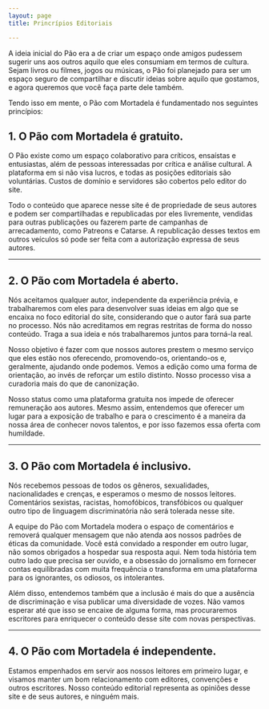 ```yaml
---
layout: page
title: Princrípios Editoriais

---
```

A ideia inicial do Pão era a de criar um espaço onde amigos pudessem sugerir uns aos outros aquilo que eles consumiam em termos de cultura. Sejam livros ou filmes, jogos ou músicas, o Pão foi planejado para ser um espaço seguro de compartilhar e discutir ideias sobre aquilo que gostamos, e agora queremos que você faça parte dele também.

Tendo isso em mente, o Pão com Mortadela é fundamentado nos seguintes princípios:

## 1. O Pão com Mortadela é gratuito.

O Pão existe como um espaço colaborativo para críticos, ensaístas e entusiastas, além de pessoas interessadas por crítica e análise cultural. A plataforma em si não visa lucros, e todas as posições editoriais são voluntárias. Custos de domínio e servidores são cobertos pelo editor do site.

Todo o conteúdo que aparece nesse site é de propriedade de seus autores e podem ser compartilhadas e republicadas por eles livremente, vendidas para outras publicações ou fazerem parte de campanhas de arrecadamento, como Patreons e Catarse. A republicação desses textos em outros veículos só pode ser feita com a autorização expressa de seus autores.

***

## 2. O Pão com Mortadela é aberto.

Nós aceitamos qualquer autor, independente da experiência prévia, e trabalharemos com eles para desenvolver suas ideias em algo que se encaixa no foco editorial do site, considerando que o autor fará sua parte no processo. Nós não acreditamos em regras restritas de forma do nosso conteúdo. Traga a sua ideia e nós trabalharemos juntos para torná-la real.

Nosso objetivo é fazer com que nossos autores prestem o mesmo serviço que eles estão nos oferecendo, promovendo-os, orientando-os e, geralmente, ajudando onde podemos. Vemos a edição como uma forma de orientação, ao invés de reforçar um estilo distinto. Nosso processo visa a curadoria mais do que de canonização.

Nosso status como uma plataforma gratuita nos impede de oferecer remuneração aos autores. Mesmo assim, entendemos que oferecer um lugar para a exposição de trabalho e para o crescimento é a maneira da nossa área de conhecer novos talentos, e por isso fazemos essa oferta com humildade.

***

## 3. O Pão com Mortadela é inclusivo.

Nós recebemos pessoas de todos os gêneros, sexualidades, nacionalidades e crenças, e esperamos o mesmo de nossos leitores. Comentários sexistas, racistas, homofóbicos, transfóbicos ou qualquer outro tipo de linguagem discriminatória não será tolerada nesse site.

A equipe do Pão com Mortadela modera o espaço de comentários e removerá qualquer mensagem que não atenda aos nossos padrões de éticas da comunidade. Você está convidado a responder em outro lugar, não somos obrigados a hospedar sua resposta aqui. Nem toda história tem outro lado que precisa ser ouvido, e a obsessão do jornalismo em fornecer contas equilibradas com muita frequência o transforma em uma plataforma para os ignorantes, os odiosos, os intolerantes.

Além disso, entendemos também que a inclusão é mais do que a ausência de discriminação e visa publicar uma diversidade de vozes. Não vamos esperar até que isso se encaixe de alguma forma, mas procuraremos escritores para enriquecer o conteúdo desse site com novas perspectivas.

***

## 4. O Pão com Mortadela é independente.

Estamos empenhados em servir aos nossos leitores em primeiro lugar, e visamos manter um bom relacionamento com editores, convenções e outros escritores. Nosso conteúdo editorial representa as opiniões desse site e de seus autores, e ninguém mais.
